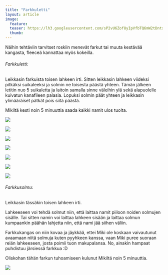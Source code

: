 ```yaml
---
title: "Farkkuletti"
layout: article
image:
  feature:
  teaser: https://lh3.googleusercontent.com/sP2vU6Zof8yIpVfbTQ6mW2tDntsilcNzuQkrJfs5HKiaKADllIH2dF8xlu6xaAKcj72-QAoZtshRlb7yit8NJDsypSFXDdVK1LQOSj0iekislUOpqHHxwkRmNdqoQDmumDZGlbgIlf1fG8v8LKlE9AaMf3cE_Tvi0fHuP-7ZU3mc0qljLr8vrrpqdb7mDRTu7GGZ-M8QWAQZd50VqWpM8I7LQGZxVZlnEkiIBNRt15_d4plN5UH3C4mJJPL09DDLGL0VN_-w0Lj-zGWl0bYUqw0kOZ-FFI2qpqyzHwGG_3pmiuRyYduH4oxXQ5xwfzYcuiuzq-PyLQrBGB0eXQxqIBdoK7JC7etpDnE-9NqJ1vb2FlC6OjHc-L5G64K_0rnMGRShXboPbdNxVODbjdffCHvqII_tJORTVGLXgNyJLANUWF5zZyDnunQ9wPDxVurADukKOJwq07fa73XDGSUVTYDvfK_dTz10A5yFggtANMLM6vpoEaYsdojm6LxNv-WZ0LPd7l5qgeBXyadBBgFZcrxFIohX_29mDpMfDSdRklznZRGadl8weDcE0kQCrBuoeVQi=w245
  thumb:
---
```

Näihin tehtäviin tarvitset roskiin menevät farkut tai muuta kestävää kangasta, fleeceä kannattaa myös kokeilla.

###### Farkkuletti:

Leikkasin farkuista toisen lahkeen irti. Sitten leikkasin lahkeen viideksi pitkäksi suikaleeksi ja solmin ne toisesta päästä yhteen. Tämän jälkeen letitin nuo 5 suikaletta ja laitoin samalla sinne väleihin ylä sekä alapuolelle kuivatun kanafileen palasia. Lopuksi solmin päät yhteen ja leikkasin ylimääräiset pätkät pois siitä päästä.

Mikiltä kesti noin 5 minuuttia saada kaikki namit ulos tuolta.

[![](https://lh3.googleusercontent.com/qSjejSDyuBBYeXpfq4m4JREu5SKuaMEBDtFI9TwJ_CcUZaAoDR2dAvEambOQWDsSdOEpEloHzElTtQXcvCJBQW46pNNrFpV_pcmfr3M4VQ4Q04cELlPvLfRS3mXNO_zekarmygJVV8UBVC1BUJPkn9FjpmO5TgOMiWEWluwM5wvxXPDBm6xz8FW-9muEQSz3V0JYerqYLVizagKKWG71e3iI2F7AjK03gNGqiH8cNH6jPQBzbELiqnG2AF25OgFxiaUQs0uhNdCFRMW-cNiRf6YpAObSyxriijN9j_5zHa8aS4ZR_W19iE5-In6MQ2rJ-iMN-UUBJatV6cno54dLBSJbDdykd_qp8QZ42N91QPEPXk308pjlKzWT2Txl3AkMa8DnsbhRveTL44PxON-4ei4r1NWJaVGcEuAAnTz0LtTzXmKQ9Yvofn18z0JcnIzXpQdrnnT72oEQsTqcEpGJ3PfPAGKtyFQAUWyeVHBsxh6lt1xXo8Kcr_XTeE80T-n0em1PUl563-HWg8zStEaZRf1VQAldVjoADfkabolHv7uN7WVh5sctILY14mfNWj0u1v9r=w800)](https://lh3.googleusercontent.com/qSjejSDyuBBYeXpfq4m4JREu5SKuaMEBDtFI9TwJ_CcUZaAoDR2dAvEambOQWDsSdOEpEloHzElTtQXcvCJBQW46pNNrFpV_pcmfr3M4VQ4Q04cELlPvLfRS3mXNO_zekarmygJVV8UBVC1BUJPkn9FjpmO5TgOMiWEWluwM5wvxXPDBm6xz8FW-9muEQSz3V0JYerqYLVizagKKWG71e3iI2F7AjK03gNGqiH8cNH6jPQBzbELiqnG2AF25OgFxiaUQs0uhNdCFRMW-cNiRf6YpAObSyxriijN9j_5zHa8aS4ZR_W19iE5-In6MQ2rJ-iMN-UUBJatV6cno54dLBSJbDdykd_qp8QZ42N91QPEPXk308pjlKzWT2Txl3AkMa8DnsbhRveTL44PxON-4ei4r1NWJaVGcEuAAnTz0LtTzXmKQ9Yvofn18z0JcnIzXpQdrnnT72oEQsTqcEpGJ3PfPAGKtyFQAUWyeVHBsxh6lt1xXo8Kcr_XTeE80T-n0em1PUl563-HWg8zStEaZRf1VQAldVjoADfkabolHv7uN7WVh5sctILY14mfNWj0u1v9r=s0)

[![](https://lh3.googleusercontent.com/0mx9hKl48SrjT4i7DSHrrZRu1AZbEd3ONZZdFyUErwEjcuBsV0BncUA7qnmSV1_awX3OysFQyGeiUto11zMKiGyB0_3Mqh2bsLcbXbERAi-sMRdvaHxRP0IJvONS73l1uCS02K97NhY6W4Bx333jj1rHI4-hXg_ydAO-IEVNFrstqOeYX6HL1V-t7E6bxYcYjXkW4QvMQ1tcaZT7JkwLv46jAPQz_fnS6KfweVTLBD8Zt2hgKKfqYAg0y_JbpDKLnz5TV0b0x1ERFLtLRjFzCi5QFmZ0l2NSn8wtn0YLywtBh1HJc6enCl-cfMsSX4-wm8qInJR7LU1Pb2SvPHTGaD6jc0mYVhvOKQt8j8N7QFIEEgCkY7PDPASkJCF48e-YQEotlNjX4kMNdXMb40NUOyu74cNKPc88tkw8HpdaAGjorYplv25GXhml5wrta1ii4af_rhqH_Nwh0ME5-xt5OS1lXXN5G7pqbgQAEvrKYuD38j4Qo6fURy0qZQJglxMASeUK6Qgf5N0K6Iw9MtOSvNd5GGNmwoAM5zuJDa9PSOdkwBsOjQIFgNsy3kaKWv_6sRoi=w800)](https://lh3.googleusercontent.com/0mx9hKl48SrjT4i7DSHrrZRu1AZbEd3ONZZdFyUErwEjcuBsV0BncUA7qnmSV1_awX3OysFQyGeiUto11zMKiGyB0_3Mqh2bsLcbXbERAi-sMRdvaHxRP0IJvONS73l1uCS02K97NhY6W4Bx333jj1rHI4-hXg_ydAO-IEVNFrstqOeYX6HL1V-t7E6bxYcYjXkW4QvMQ1tcaZT7JkwLv46jAPQz_fnS6KfweVTLBD8Zt2hgKKfqYAg0y_JbpDKLnz5TV0b0x1ERFLtLRjFzCi5QFmZ0l2NSn8wtn0YLywtBh1HJc6enCl-cfMsSX4-wm8qInJR7LU1Pb2SvPHTGaD6jc0mYVhvOKQt8j8N7QFIEEgCkY7PDPASkJCF48e-YQEotlNjX4kMNdXMb40NUOyu74cNKPc88tkw8HpdaAGjorYplv25GXhml5wrta1ii4af_rhqH_Nwh0ME5-xt5OS1lXXN5G7pqbgQAEvrKYuD38j4Qo6fURy0qZQJglxMASeUK6Qgf5N0K6Iw9MtOSvNd5GGNmwoAM5zuJDa9PSOdkwBsOjQIFgNsy3kaKWv_6sRoi=s0)

[![](https://lh3.googleusercontent.com/CJK1xdcZqLMgnjxOQLyF6flggsybBPeOm3C7DycACyEB0b2fXshB6eywdbJqo3Ks9qva7M0SO6tTieuGf-Pz04VdNk_n5kQVg2S4LHfwUDGbOzQaABuCL4Y0jBOgVYDwLLbNu-e3koQENUbzcsj3llIVimWz8IbiQaQW3qWFD4wk51nFh7yqzsMoFxwxYRI3SgE8Bz-0daAj7q15_-XmEczBcBcHGRAap-YsWRCrDGasqcVFztW8c7Xx9qzxfH4lqVGL3qBB9o7M5TkLpjSOFMp9C3AzZGE8GQQlDi-puey6xPRk6x9iOytenPjjKbvniyZkYJhG0DPdCzHk1YWfPSAa5vVEh3nVw-wpMoGHDtm9yzCaG_JCFPFFJhiz8M_yOJ_sJvCgZdXj1HWFhxQfauWnEETCYuyEvRUwkiSZ-AQ30xlSqVeDfY3shrrznxCIG9nCEGAXmML5RbhCswA8bMIGka06bP7GDV1OsxrnRROtPMME4lrRXf3m_quH3wgbwofmsnqfjWdy89CNRLNRMB9QJv6nbg9ZZ9Os_QQuWlzzITvVXPlASJlMD8F2WQnU1sgh=w800)](https://lh3.googleusercontent.com/CJK1xdcZqLMgnjxOQLyF6flggsybBPeOm3C7DycACyEB0b2fXshB6eywdbJqo3Ks9qva7M0SO6tTieuGf-Pz04VdNk_n5kQVg2S4LHfwUDGbOzQaABuCL4Y0jBOgVYDwLLbNu-e3koQENUbzcsj3llIVimWz8IbiQaQW3qWFD4wk51nFh7yqzsMoFxwxYRI3SgE8Bz-0daAj7q15_-XmEczBcBcHGRAap-YsWRCrDGasqcVFztW8c7Xx9qzxfH4lqVGL3qBB9o7M5TkLpjSOFMp9C3AzZGE8GQQlDi-puey6xPRk6x9iOytenPjjKbvniyZkYJhG0DPdCzHk1YWfPSAa5vVEh3nVw-wpMoGHDtm9yzCaG_JCFPFFJhiz8M_yOJ_sJvCgZdXj1HWFhxQfauWnEETCYuyEvRUwkiSZ-AQ30xlSqVeDfY3shrrznxCIG9nCEGAXmML5RbhCswA8bMIGka06bP7GDV1OsxrnRROtPMME4lrRXf3m_quH3wgbwofmsnqfjWdy89CNRLNRMB9QJv6nbg9ZZ9Os_QQuWlzzITvVXPlASJlMD8F2WQnU1sgh=s0)

[![](https://lh3.googleusercontent.com/LWYq1GOfWDUaB5qUVaevcZwfUbk_5J2-24PCNTJlXQeegtIF0_3bUPxWsPxtdbfj_5TxyW0wwea1uBlRnp4FlRY5jvWrUPFy-o0P6qKeXNXHRt4bX4ZPZ2ezaDtjZQ2ElZxl3FpOKtACwkA4KwNaF2p1PCAktCX88ZAU7o4MkP1D8VL5M9JdrvAeRer4PBqfbHMWH8jrouUBbai_cfchE3zMpTEeZrDMs_dCISp5tD9ivwe3Y7XFSYo-2F-sGIO5J59YKKWJRc2jA-9LH_Z_iaq0PK0fKr5iAOoLde4VJY3pkEbwvC5Vne-6oa1RIJ0bUQ1_qQLERqK8-mWR4pwpb64kerc3iVUlYRZ5Fgbey4he9pkiIJ7_G49Gq-5PAVt7nnhTOpzBIPDApFALKx5fKA3l8PEH1BUiXonuseSViXpf_wkL7VsSyljux3BSGsUSC2-lK4WLlacEOaYYavTOgP6eVfMcFej5bbOaE9mxY5LPEAWor264h72IWlvGUu2XEz0lXW--0VtCwBKIYgfkqBlfzJqrTB9FhrKJ3DS8ug_NTnm4Eez-GJ38swUQf6hil5_t=w800)](https://lh3.googleusercontent.com/LWYq1GOfWDUaB5qUVaevcZwfUbk_5J2-24PCNTJlXQeegtIF0_3bUPxWsPxtdbfj_5TxyW0wwea1uBlRnp4FlRY5jvWrUPFy-o0P6qKeXNXHRt4bX4ZPZ2ezaDtjZQ2ElZxl3FpOKtACwkA4KwNaF2p1PCAktCX88ZAU7o4MkP1D8VL5M9JdrvAeRer4PBqfbHMWH8jrouUBbai_cfchE3zMpTEeZrDMs_dCISp5tD9ivwe3Y7XFSYo-2F-sGIO5J59YKKWJRc2jA-9LH_Z_iaq0PK0fKr5iAOoLde4VJY3pkEbwvC5Vne-6oa1RIJ0bUQ1_qQLERqK8-mWR4pwpb64kerc3iVUlYRZ5Fgbey4he9pkiIJ7_G49Gq-5PAVt7nnhTOpzBIPDApFALKx5fKA3l8PEH1BUiXonuseSViXpf_wkL7VsSyljux3BSGsUSC2-lK4WLlacEOaYYavTOgP6eVfMcFej5bbOaE9mxY5LPEAWor264h72IWlvGUu2XEz0lXW--0VtCwBKIYgfkqBlfzJqrTB9FhrKJ3DS8ug_NTnm4Eez-GJ38swUQf6hil5_t=s0)

[![](https://lh3.googleusercontent.com/wIs-ff2IvxqTPjhvSwoW8v59NFkjBpAQuPGSt_grrfz0nwgur7dzQ295t6Z-IJVDBPzRUpus-zTb7RN4tMKip9HndAqSzqtKmJeuuHCEX-ibFlfKMi8zAnfBdBz-pYvS9SqaHj-06rxikIdxZdyWhM0MOaeMSoJVB4adwEMiry8UwoBceYJbkj9dRNmVlikFIro1N4IKVjEm4QkBlsChmMUH8Ui8XrG2pJFoT6eG5Hm2hHuvDv9e0hmBlXXF3GIVPVpmxTfWWKOWbK_19yv1CBynXpaeiySbVrfeLi52acv74DY95BdLRj5JNpLhuwFIktK0lgjd4X7H2f_P7kykb9qhuKtUDvvFJ6b3ndK5i5Lm9XbBDfTbUMgn9PiUkx1PH_SLjWIABJ-LHqhyi0OZXblWkUJlB5qo2421VeBn7v3tXTaGYtpc-7JsurQ3owmF3_DDnRguG6jbnpENGYB7LHmkZfJSgxQCf7Rv_qrYPGSQK2QEu9U_lIBmwZjaVJ5aArxZBzzY4dqvkZoOrBFxVnjx288a6d3Y64pun_EXKCswivBBGlxfaCpwof_dnIu7vOnS=w800)](https://lh3.googleusercontent.com/wIs-ff2IvxqTPjhvSwoW8v59NFkjBpAQuPGSt_grrfz0nwgur7dzQ295t6Z-IJVDBPzRUpus-zTb7RN4tMKip9HndAqSzqtKmJeuuHCEX-ibFlfKMi8zAnfBdBz-pYvS9SqaHj-06rxikIdxZdyWhM0MOaeMSoJVB4adwEMiry8UwoBceYJbkj9dRNmVlikFIro1N4IKVjEm4QkBlsChmMUH8Ui8XrG2pJFoT6eG5Hm2hHuvDv9e0hmBlXXF3GIVPVpmxTfWWKOWbK_19yv1CBynXpaeiySbVrfeLi52acv74DY95BdLRj5JNpLhuwFIktK0lgjd4X7H2f_P7kykb9qhuKtUDvvFJ6b3ndK5i5Lm9XbBDfTbUMgn9PiUkx1PH_SLjWIABJ-LHqhyi0OZXblWkUJlB5qo2421VeBn7v3tXTaGYtpc-7JsurQ3owmF3_DDnRguG6jbnpENGYB7LHmkZfJSgxQCf7Rv_qrYPGSQK2QEu9U_lIBmwZjaVJ5aArxZBzzY4dqvkZoOrBFxVnjx288a6d3Y64pun_EXKCswivBBGlxfaCpwof_dnIu7vOnS=s0)

[![](https://lh3.googleusercontent.com/wXLinZW2zAUZ1CO7h301_HUnvdq1s0Rc85UYePJt_LXNx4xihSjweFysfsgSZD_oRjbUQ6WJiFWPw7IE2N-wEcOyg_w59uS8t52RRdVQNCDs0EYabrzO-geTs-oHZlqh53TiQDR4DptbYWPRbEAhVJq93tSDfUn_gd4XEpckTDaF4jeUz0zWQfd66i_9AbxsZmkiJwVgVcOwIWTilse31QKddNGTn5i7Bvgp8zwV-e5xdU9vXtHgAS7_8KIQD21LyIrVQdjkXfEDBbAgxpInbObElP03_xilW4HIH6dW2ZdkcO230ityI-9Hfid1UNjYkyRIS-UEl-AYfQw1REoabNchVqgrFgrRGd3hIUx0Yo5JfvvKRZhce2XelwVDlg4OMeaIIqKiHI43q4xuZd8oUOMuu-n1mEc0WgRUr-lKcLKfwNZKts_H5TH7qBYpGUsktC1PyIKb8iOsIIA-ENStqvZWoxZsSFAXRtcxvvacHvbOQtkrBTiByGe3C4en2pExJEFzx-mFAkRcevt7kCc8mJiu0tyfQjLTJftF4G90dNxMrOFwMxyk701SqrGhdzqESsJm=w800)](https://lh3.googleusercontent.com/wXLinZW2zAUZ1CO7h301_HUnvdq1s0Rc85UYePJt_LXNx4xihSjweFysfsgSZD_oRjbUQ6WJiFWPw7IE2N-wEcOyg_w59uS8t52RRdVQNCDs0EYabrzO-geTs-oHZlqh53TiQDR4DptbYWPRbEAhVJq93tSDfUn_gd4XEpckTDaF4jeUz0zWQfd66i_9AbxsZmkiJwVgVcOwIWTilse31QKddNGTn5i7Bvgp8zwV-e5xdU9vXtHgAS7_8KIQD21LyIrVQdjkXfEDBbAgxpInbObElP03_xilW4HIH6dW2ZdkcO230ityI-9Hfid1UNjYkyRIS-UEl-AYfQw1REoabNchVqgrFgrRGd3hIUx0Yo5JfvvKRZhce2XelwVDlg4OMeaIIqKiHI43q4xuZd8oUOMuu-n1mEc0WgRUr-lKcLKfwNZKts_H5TH7qBYpGUsktC1PyIKb8iOsIIA-ENStqvZWoxZsSFAXRtcxvvacHvbOQtkrBTiByGe3C4en2pExJEFzx-mFAkRcevt7kCc8mJiu0tyfQjLTJftF4G90dNxMrOFwMxyk701SqrGhdzqESsJm=s0)

[![](https://lh3.googleusercontent.com/RbVjQb27dnKdIWpBVN5kXT_x2RYfJJdOgodEDd3fYtHZJFY3oAP25JDxtBAxyHGQ3OphCsdJE0GfMeU_tlCDJUvPFylnwLrAiqndxknsCmGutZnJBBScbvlYGrweZbXuzA8yzgHwltidW7-J4RoB3DvKSW3SxbokiH36KVgQd1LoiN4kQj5a4Qge8qVz6BQb3FfXgplJYxFCteny1Tha7IqGlcJo06H1bwEiRJyp_gN7tvRHPU8dqwhiXZFiBh8GgZaiwVGjntBBEUrO_if-9IHe9ByVCie17V6yEx-vWfJ74FxlI668bosNbD5umUOlnecM-9-LhXrBizz6nDUzlqldhsX1qH0XUFGgAx9vSnqTtrSDsrXY9-nrUjdKm1jBUmbLC-1MZDrnVK22A9XDHDLckYP7CN5NmZ9WKAIlDkhCtb_fQ8AaV5zUzZAIhwekFoq3HrcDbRZ_3XDU9Ha6MkmmMxzyxkQTRSfU4sagqDMV5UoKgcU-8tJL_aBe7kzB0CgWqWNJd9iZY6ER9LZrcJK3wezELbtuZXtRSXFBDs_iodrAKqpB1kySaKTQfjvClv8o=w800)](https://lh3.googleusercontent.com/RbVjQb27dnKdIWpBVN5kXT_x2RYfJJdOgodEDd3fYtHZJFY3oAP25JDxtBAxyHGQ3OphCsdJE0GfMeU_tlCDJUvPFylnwLrAiqndxknsCmGutZnJBBScbvlYGrweZbXuzA8yzgHwltidW7-J4RoB3DvKSW3SxbokiH36KVgQd1LoiN4kQj5a4Qge8qVz6BQb3FfXgplJYxFCteny1Tha7IqGlcJo06H1bwEiRJyp_gN7tvRHPU8dqwhiXZFiBh8GgZaiwVGjntBBEUrO_if-9IHe9ByVCie17V6yEx-vWfJ74FxlI668bosNbD5umUOlnecM-9-LhXrBizz6nDUzlqldhsX1qH0XUFGgAx9vSnqTtrSDsrXY9-nrUjdKm1jBUmbLC-1MZDrnVK22A9XDHDLckYP7CN5NmZ9WKAIlDkhCtb_fQ8AaV5zUzZAIhwekFoq3HrcDbRZ_3XDU9Ha6MkmmMxzyxkQTRSfU4sagqDMV5UoKgcU-8tJL_aBe7kzB0CgWqWNJd9iZY6ER9LZrcJK3wezELbtuZXtRSXFBDs_iodrAKqpB1kySaKTQfjvClv8o=s0)

###### Farkkusolmu:

Leikkasin tässäkin toisen lahkeen irti.

Lahkeeseen voi tehdä solmut niin, että laittaa namit piiloon noiden solmujen sisälle. Tai sitten namin voi laittaa lahkeen sisään ja laittaa solmun kumpaankin päähän lahjetta niin, että nami jää siihen väliin.

Farkkukangas on niin kovaa ja jäykkää, ettei Miki ole koskaan vaivautunut avaamaan niitä solmuja kuten pyyhkeen kanssa, vaan Miki puree suoraan reiän lahkeeseen, josta poimii tuon makupalansa. No, ainakin hampaat puhdistuu järsiessä farkkua :D

Oliskohan tähän farkun tuhoamiseen kulunut Mikiltä noin 5 minuuttia.

[![](https://lh3.googleusercontent.com/yV6J3lK5mA_aTSiwER_BLF_CrsbM3niXe71s97kHww4=w800)](https://lh3.googleusercontent.com/yV6J3lK5mA_aTSiwER_BLF_CrsbM3niXe71s97kHww4=s0)
